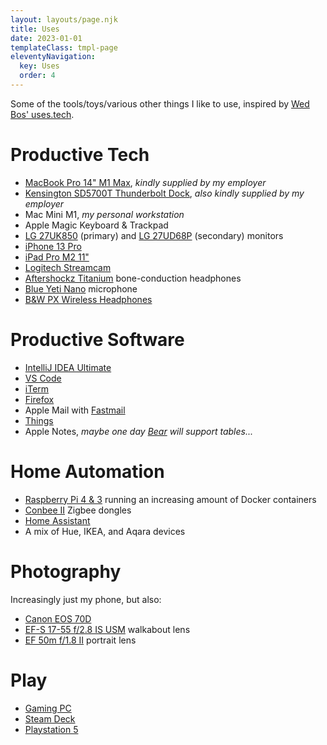 ```yaml
---
layout: layouts/page.njk
title: Uses
date: 2023-01-01
templateClass: tmpl-page
eleventyNavigation:
  key: Uses
  order: 4
---
```


Some of the tools/toys/various other things I like to use, inspired by [Wed Bos' uses.tech](https://uses.tech/).

# Productive Tech

* [MacBook Pro 14" M1 Max](https://en.wikipedia.org/wiki/MacBook_Pro_(Apple_silicon)#Fifth_generation_(Thick_Unibody),_2021), _kindly supplied by my employer_
* [Kensington SD5700T Thunderbolt Dock](https://www.kensington.com/en-gb/p/products/connectivity/laptop-docks-usb-accessories/sd5700t-thunderbolt-4-dual-4k-docking-station-with-90w-power-delivery/), _also kindly supplied by my employer_
* Mac Mini M1, _my personal workstation_
* Apple Magic Keyboard & Trackpad
* [LG 27UK850](https://www.lg.com/uk/monitors/lg-27UK850) (primary) and [LG 27UD68P](https://www.lg.com/uk/monitors/lg-27UD68P) (secondary) monitors
* [iPhone 13 Pro](https://en.wikipedia.org/wiki/IPhone_13_Pro)
* [iPad Pro M2 11"](https://en.wikipedia.org/wiki/IPad_Pro_(6th_generation))
* [Logitech Streamcam](https://www.logitech.com/en-gb/products/webcams/streamcam.960-001281.html)
* [Aftershockz Titanium](https://shokz.com/blogs/news/titanium-discontinued-everything-you-need-to-know) bone-conduction headphones
* [Blue Yeti Nano](https://www.bluemic.com/en-gb/products/yeti-nano/) microphone
* [B&W PX Wireless Headphones](https://www.rtings.com/headphones/reviews/bowers-wilkins/px-wireless)

# Productive Software

* [IntelliJ IDEA Ultimate](https://www.jetbrains.com/idea/)
* [VS Code](https://code.visualstudio.com/)
* [iTerm](https://iterm2.com/)
* [Firefox](https://www.mozilla.org/en-GB/firefox/)
* Apple Mail with [Fastmail](https://www.fastmail.com/)
* [Things](https://culturedcode.com/things/)
* Apple Notes, _maybe one day [Bear](https://bear.app/) will support tables..._

# Home Automation

* [Raspberry Pi 4 & 3](https://en.wikipedia.org/wiki/Raspberry_Pi) running an increasing amount of Docker containers
* [Conbee II](https://www.phoscon.de/en/conbee2) Zigbee dongles
* [Home Assistant](https://www.home-assistant.io/)
* A mix of Hue, IKEA, and Aqara devices

# Photography

Increasingly just my phone, but also: 

* [Canon EOS 70D](https://www.canon.co.uk/for_home/product_finder/cameras/digital_slr/eos_70d/)
* [EF-S 17-55 f/2.8 IS USM](https://www.canon.co.uk/lenses/ef-s-17-55mm-f-2-8-is-usm-lens/) walkabout lens
* [EF 50m f/1.8 II](https://www.canon.co.uk/for_home/product_finder/cameras/ef_lenses/standard_and_medium_telephoto/ef_50mm_f1.8_ii/) portrait lens

# Play

* [Gaming PC](https://uk.pcpartpicker.com/user/mostly-harmless/saved/#view=NZd4sY)
* [Steam Deck](https://www.steamdeck.com/en/)
* [Playstation 5](https://www.playstation.com/en-gb/ps5/)
